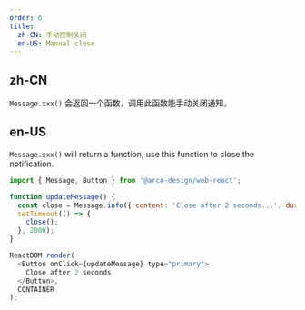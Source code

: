```yaml
---
order: 6
title:
  zh-CN: 手动控制关闭
  en-US: Manual close
---
```


## zh-CN

`Message.xxx()` 会返回一个函数，调用此函数能手动关闭通知。

## en-US

`Message.xxx()` will return a function, use this function to close the notification.

```js
import { Message, Button } from '@arco-design/web-react';

function updateMessage() {
  const close = Message.info({ content: 'Close after 2 seconds...', duration: 0 });
  setTimeout(() => {
    close();
  }, 2000);
}

ReactDOM.render(
  <Button onClick={updateMessage} type="primary">
    Close after 2 seconds
  </Button>,
  CONTAINER
);
```
